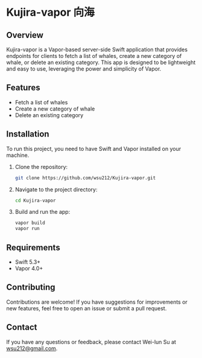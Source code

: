 # Kujira-vapor 向海

## Overview
Kujira-vapor is a Vapor-based server-side Swift application that provides endpoints for clients to fetch a list of whales, create a new category of whale, or delete an existing category. This app is designed to be lightweight and easy to use, leveraging the power and simplicity of Vapor.

## Features
- Fetch a list of whales
- Create a new category of whale
- Delete an existing category

## Installation
To run this project, you need to have Swift and Vapor installed on your machine.

1. Clone the repository:
    ```sh
    git clone https://github.com/wsu212/Kujira-vapor.git
    ```
2. Navigate to the project directory:
    ```sh
    cd Kujira-vapor
    ```
3. Build and run the app:
    ```sh
    vapor build
    vapor run
    ```

## Requirements
- Swift 5.3+
- Vapor 4.0+

## Contributing
Contributions are welcome! If you have suggestions for improvements or new features, feel free to open an issue or submit a pull request.

## Contact
If you have any questions or feedback, please contact Wei-lun Su at wsu212@gmail.com.
